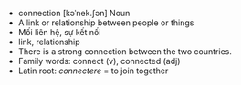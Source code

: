 - connection	[kəˈnek.ʃən]	Noun
- A link or relationship between people or things
- Mối liên hệ, sự kết nối
- link, relationship
- There is a strong connection between the two countries.
- Family words: connect (v), connected (adj)
- Latin root: *connectere* = to join together
